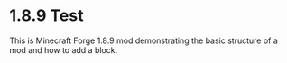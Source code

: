 # 1.8.9 Test
This is Minecraft Forge 1.8.9 mod demonstrating the basic structure of a mod and how to add a block.
